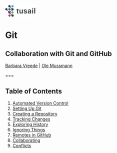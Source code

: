 <!--
title: Git and GitHub
description: Version control with Git and collaboration on GitHub
author: Ole Mussmann
version: 4.3.1
plugins: RevealMarkdown, RevealHighlight, RevealMath.KaTeX, RevealMenu, RevealNotes, RevealSearch, RevealZoom
-->

<!-- .slide: data-state="blue_overlay yellow_flag yellow_strip purple_half_circle_bottom purple_blob right_e_top" data-background-video="./files/Mood video Homepage 2.mp4" data-background-video-loop data-background-video-muted="true" -->

<img style="width: 10vw;" src="./files/TUSAIL_logo.svg">

# Git
## Collaboration with Git and GitHub

[Barbara Vreede](mailto:b.vreede@esciencecenter.nl) | [Ole Mussmann](mailto:o.mussmann@esciencecenter.nl)

===

<!-- .slide: data-state="standard" data-background="./files/desk-593327_1920.jpg"-->
## Table of Contents

1. [Automated Version Control](#/automated_version_control)
1. [Setting Up Git](#/setting_up_git)
1. [Creating a Repository](#/creating_a_repository)
1. [Tracking Changes](#/tracking_changes)
1. [Exploring History](#/exploring_history)
1. [Ignoring Things](#/ignoring_things)
1. [Remotes in GitHub](#/remotes_in_github)
1. [Collaborating](#/collaborating)
1. [Conflicts](#/conflicts)
